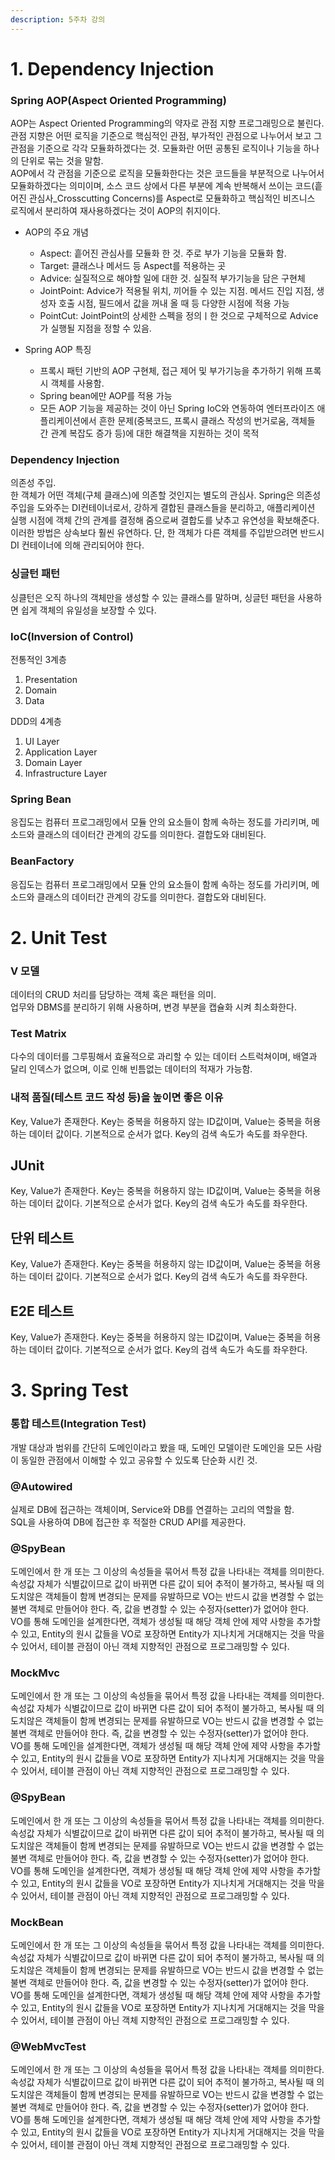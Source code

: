 ```yaml
---
description: 5주차 강의
---
```


# 1. Dependency Injection
### Spring AOP(Aspect Oriented Programming)
 AOP는 Aspect Oriented Programming의 약자로 관점 지향 프로그래밍으로 불린다.<br>
 관점 지향은 어떤 로직을 기준으로 핵심적인 관점, 부가적인 관점으로 나누어서 보고 그 관점을 기준으로 각각 모듈화하겠다는 것. 모듈화란 어떤 공통된 로직이나 기능을 하나의 단위로 묶는 것을 말함.<br>
AOP에서 각 관점을 기준으로 로직을 모듈화한다는 것은 코드들을 부분적으로 나누어서 모듈화하겠다는 의미이며, 소스 코드 상에서 다른 부분에 계속 반복해서 쓰이는 코드(흩어진 관심사_Crosscutting Concerns)를 Aspect로 모듈화하고 핵심적인 비즈니스 로직에서 분리하여 재사용하겠다는 것이 AOP의 취지이다.
- AOP의 주요 개념
  - Aspect: 흩어진 관심사를 모듈화 한 것. 주로 부가 기능을 모듈화 함.
  - Target: 클래스나 메서드 등 Aspect를 적용하는 곳
  - Advice: 실질적으로 해야할 일에 대한 것. 실질적 부가기능을 담은 구현체
  - JointPoint: Advice가 적용될 위치, 끼어들 수 있는 지점. 메서드 진입 지점, 생성자 호출 시점, 필드에서 값을 꺼내 올 때 등 다양한 시점에 적용 가능
  - PointCut: JointPoint의 상세한 스펙을 정의ㅣ한 것으로 구체적으로 Advice가 실행될 지점을 정할 수 있음.

- Spring AOP 특징
  - 프록시 패턴 기반의 AOP 구현체, 접근 제어 및 부가기능을 추가하기 위해 프록시 객체를 사용함.
  - Spring bean에만 AOP를 적용 가능
  - 모든 AOP 기능을 제공하는 것이 아닌 Spring IoC와 연동하여 엔터프라이즈 애플리케이션에서 흔한 문제(중복코드, 프록시 클래스 작성의 번거로움, 객체들 간 관계 복잡도 증가 등)에 대한 해결책을 지원하는 것이 목적

### Dependency Injection
의존성 주입.<br>
한 객체가 어떤 객체(구체 클래스)에 의존할 것인지는 별도의 관심사. Spring은 의존성 주입을 도와주는 DI컨테이너로서, 강하게 결합된 클래스들을 분리하고, 애플리케이션 실행 시점에 객체 간의 관계를 결정해 줌으로써 결합도를 낮추고 유연성을 확보해준다. 이러한 방법은 상속보다 훨씬 유연하다. 단, 한 객체가 다른 객체를 주입받으려면 반드시 DI 컨테이너에 의해 관리되어야 한다.

### 싱글턴 패턴
싱클턴은 오직 하나의 객체만을 생성할 수 있는 클래스를 말하며, 싱글턴 패턴을 사용하면 쉽게 객체의 유일성을 보장할 수 있다.<br>

### IoC(Inversion of Control)
전통적인 3계층
1. Presentation
2. Domain
3. Data

DDD의 4계층
1. UI Layer
2. Application Layer
3. Domain Layer
4. Infrastructure Layer

### Spring Bean
응집도는 컴퓨터 프로그래밍에서 모듈 안의 요소들이 함께 속하는 정도를 가리키며, 메소드와 클래스의 데이터간 관계의 강도를 의미한다. 결합도와 대비된다.

### BeanFactory
응집도는 컴퓨터 프로그래밍에서 모듈 안의 요소들이 함께 속하는 정도를 가리키며, 메소드와 클래스의 데이터간 관계의 강도를 의미한다. 결합도와 대비된다.
<br>

# 2. Unit Test
### V 모델
  데이터의 CRUD 처리를 담당하는 객체 혹은 패턴을 의미.<br>
  업무와 DBMS를 분리하기 위해 사용하며, 변경 부분을 캡슐화 시켜 최소화한다.

### Test Matrix
 다수의 데이터를 그루핑해서 효율적으로 과리할 수 있는 데이터 스트럭쳐이며, 배열과 달리 인덱스가 없으며, 이로 인해 빈틈없는 데이터의 적재가 가능함.

### 내적 품질(테스트 코드 작성 등)을 높이면 좋은 이유
Key, Value가 존재한다. Key는 중복을 허용하지 않는 ID값이며, Value는 중복을 허용하는 데이터 값이다. 기본적으로 순서가 없다. Key의 검색 속도가 속도를 좌우한다.

## JUnit
Key, Value가 존재한다. Key는 중복을 허용하지 않는 ID값이며, Value는 중복을 허용하는 데이터 값이다. 기본적으로 순서가 없다. Key의 검색 속도가 속도를 좌우한다.

## 단위 테스트
Key, Value가 존재한다. Key는 중복을 허용하지 않는 ID값이며, Value는 중복을 허용하는 데이터 값이다. 기본적으로 순서가 없다. Key의 검색 속도가 속도를 좌우한다.

## E2E 테스트
Key, Value가 존재한다. Key는 중복을 허용하지 않는 ID값이며, Value는 중복을 허용하는 데이터 값이다. 기본적으로 순서가 없다. Key의 검색 속도가 속도를 좌우한다.
<br>

# 3. Spring Test
### 통합 테스트(Integration Test)
  개발 대상과 범위를 간단히 도메인이라고 봤을 때, 도메인 모델이란 도메인을 모든 사람이 동일한 관점에서 이해할 수 있고 공유할 수 있도록 단순화 시킨 것.

### @Autowired
 실제로 DB에 접근하는 객체이며, Service와 DB를 연결하는 고리의 역할을 함.
 <br>SQL을 사용하여 DB에 접근한 후 적절한 CRUD API를 제공한다.

### @SpyBean
도메인에서 한 개 또는 그 이상의 속성들을 묶어서 특정 값을 나타내는 객체를 의미한다.<br>
속성값 자체가 식별값이므로 값이 바뀌면 다른 값이 되어 추적이 불가하고, 복사될 때 의도치않은 객체들이 함께 변경되는 문제를 유발하므로 VO는 반드시 값을 변경할 수 없는 불변 객체로 만들어야 한다. 즉, 값을 변경할 수 있는 수정자(setter)가 없어야 한다.<br>
VO를 통해 도메인을 설계한다면, 객체가 생성될 때 해당 객체 안에 제약 사항을 추가할 수 있고, Entity의 원시 값들을 VO로 포장하면 Entity가 지나치게 거대해지는 것을 막을 수 있어서, 테이블 관점이 아닌 객체 지향적인 관점으로 프로그래밍할 수 있다.

### MockMvc
도메인에서 한 개 또는 그 이상의 속성들을 묶어서 특정 값을 나타내는 객체를 의미한다.<br>
속성값 자체가 식별값이므로 값이 바뀌면 다른 값이 되어 추적이 불가하고, 복사될 때 의도치않은 객체들이 함께 변경되는 문제를 유발하므로 VO는 반드시 값을 변경할 수 없는 불변 객체로 만들어야 한다. 즉, 값을 변경할 수 있는 수정자(setter)가 없어야 한다.<br>
VO를 통해 도메인을 설계한다면, 객체가 생성될 때 해당 객체 안에 제약 사항을 추가할 수 있고, Entity의 원시 값들을 VO로 포장하면 Entity가 지나치게 거대해지는 것을 막을 수 있어서, 테이블 관점이 아닌 객체 지향적인 관점으로 프로그래밍할 수 있다.

### @SpyBean
도메인에서 한 개 또는 그 이상의 속성들을 묶어서 특정 값을 나타내는 객체를 의미한다.<br>
속성값 자체가 식별값이므로 값이 바뀌면 다른 값이 되어 추적이 불가하고, 복사될 때 의도치않은 객체들이 함께 변경되는 문제를 유발하므로 VO는 반드시 값을 변경할 수 없는 불변 객체로 만들어야 한다. 즉, 값을 변경할 수 있는 수정자(setter)가 없어야 한다.<br>
VO를 통해 도메인을 설계한다면, 객체가 생성될 때 해당 객체 안에 제약 사항을 추가할 수 있고, Entity의 원시 값들을 VO로 포장하면 Entity가 지나치게 거대해지는 것을 막을 수 있어서, 테이블 관점이 아닌 객체 지향적인 관점으로 프로그래밍할 수 있다.

### MockBean
도메인에서 한 개 또는 그 이상의 속성들을 묶어서 특정 값을 나타내는 객체를 의미한다.<br>
속성값 자체가 식별값이므로 값이 바뀌면 다른 값이 되어 추적이 불가하고, 복사될 때 의도치않은 객체들이 함께 변경되는 문제를 유발하므로 VO는 반드시 값을 변경할 수 없는 불변 객체로 만들어야 한다. 즉, 값을 변경할 수 있는 수정자(setter)가 없어야 한다.<br>
VO를 통해 도메인을 설계한다면, 객체가 생성될 때 해당 객체 안에 제약 사항을 추가할 수 있고, Entity의 원시 값들을 VO로 포장하면 Entity가 지나치게 거대해지는 것을 막을 수 있어서, 테이블 관점이 아닌 객체 지향적인 관점으로 프로그래밍할 수 있다.

### @WebMvcTest
도메인에서 한 개 또는 그 이상의 속성들을 묶어서 특정 값을 나타내는 객체를 의미한다.<br>
속성값 자체가 식별값이므로 값이 바뀌면 다른 값이 되어 추적이 불가하고, 복사될 때 의도치않은 객체들이 함께 변경되는 문제를 유발하므로 VO는 반드시 값을 변경할 수 없는 불변 객체로 만들어야 한다. 즉, 값을 변경할 수 있는 수정자(setter)가 없어야 한다.<br>
VO를 통해 도메인을 설계한다면, 객체가 생성될 때 해당 객체 안에 제약 사항을 추가할 수 있고, Entity의 원시 값들을 VO로 포장하면 Entity가 지나치게 거대해지는 것을 막을 수 있어서, 테이블 관점이 아닌 객체 지향적인 관점으로 프로그래밍할 수 있다.

